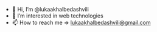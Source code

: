 - 👋 Hi, I’m @lukaakhalbedashvili
- 👀 I’m interested in web technologies
- 📫 How to reach me => lukaakhalbedashvili@gmail.com

<!---
lukaakhalbedashvili/lukaakhalbedashvili is a ✨ special ✨ repository because its `README.md` (this file) appears on your GitHub profile.
You can click the Preview link to take a look at your changes.
--->
